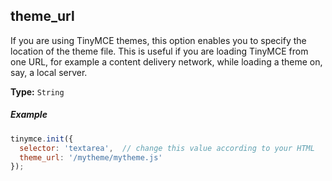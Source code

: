 ## theme_url

If you are using TinyMCE themes, this option enables you to specify the location of the theme file. This is useful if you are loading TinyMCE from one URL, for example a content delivery network, while loading a theme on, say, a local server.

**Type:** `String`

##### Example

```js
tinymce.init({
  selector: 'textarea',  // change this value according to your HTML
  theme_url: '/mytheme/mytheme.js'
});
```
